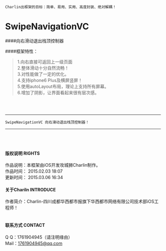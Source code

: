 
    Charlin出框架的目标：简单、易用、实用、高度封装、绝对解耦！

# SwipeNavigationVC
####向右滑动退出栈顶控制器



####框架特性：<br />
>1.向右直接可返回上一级页面<br />
>2.整体滑动十分自然流畅！<br />
>3.对性能做了一定的优化。<br />
>4.支持iphone6 Plus及横屏竖屏！<br />
>5.使用autoLayout布局，理论上支持所有屏幕。<br />
>6.增加了阴影，让界面看起来很有层次感。<br />

<br /><br />


-----
    SwipeNavigationVC 向右滑动退出栈顶控制器！
-----

<br /><br />




#### 版权说明 RIGHTS <br />
作品说明：本框架由iOS开发攻城狮Charlin制作。<br />
作品时间： 2015.02.03 18:07<br />
更新时间： 2015.03.06 16:34<br />

#### 关于Chariln INTRODUCE <br />
作者简介：Charlin-四川成都华西都市报旗下华西都市网络有限公司技术部iOS工程师！<br /><br />


#### 联系方式 CONTACT <br />
Q    Q：1761904945（请注明缘由）<br />
Mail：1761904945@qq.com<br />
